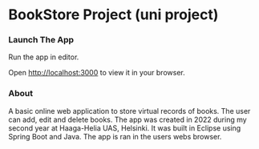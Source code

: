 # BookStore Project (uni project)

### Launch The App

Run the app in editor.

Open [http://localhost:3000](http://localhost:3000) to view it in your browser.

### About

A basic online web application to store virtual records of books. The user can add, edit and delete books. The app was created in 2022 during my second year at Haaga-Helia UAS, Helsinki. It was built in Eclipse using Spring Boot and Java. The app is ran in the users webs browser.
